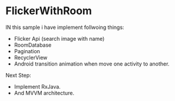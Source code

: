 # FlickerWithRoom
IN this sample i have implement follwoing things:
- Flicker Api (search image with name)
- RoomDatabase
- Pagination
- RecyclerView
- Android  transition animation when move one activity to another.

Next Step:
- Implement RxJava.
- And MVVM architecture.

